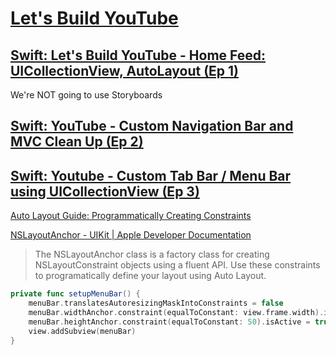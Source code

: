 # [Let's Build YouTube](https://www.youtube.com/playlist?list=PL0dzCUj1L5JGKdVUtA5xds1zcyzsz7HLj)

## [Swift: Let's Build YouTube - Home Feed: UICollectionView, AutoLayout (Ep 1)](https://www.youtube.com/watch?v=3Xv1mJvwXok&index=1&list=PL0dzCUj1L5JGKdVUtA5xds1zcyzsz7HLj)

We're NOT going to use Storyboards

## [Swift: YouTube - Custom Navigation Bar and MVC Clean Up (Ep 2)](https://www.youtube.com/watch?v=APQVltARKF8&index=2&list=PL0dzCUj1L5JGKdVUtA5xds1zcyzsz7HLj)

## [Swift: Youtube - Custom Tab Bar / Menu Bar using UICollectionView (Ep 3)](https://www.youtube.com/watch?v=rRhJGnSmEKQ&index=3&list=PL0dzCUj1L5JGKdVUtA5xds1zcyzsz7HLj)

[Auto Layout Guide: Programmatically Creating Constraints](https://developer.apple.com/library/content/documentation/UserExperience/Conceptual/AutolayoutPG/ProgrammaticallyCreatingConstraints.html)

[NSLayoutAnchor - UIKit | Apple Developer Documentation](https://developer.apple.com/reference/uikit/nslayoutanchor)

> The NSLayoutAnchor class is a factory class for creating NSLayoutConstraint objects using a fluent API. Use these constraints to programatically define your layout using Auto Layout.


```swift
private func setupMenuBar() {
    menuBar.translatesAutoresizingMaskIntoConstraints = false
    menuBar.widthAnchor.constraint(equalToConstant: view.frame.width).isActive = true
    menuBar.heightAnchor.constraint(equalToConstant: 50).isActive = true
    view.addSubview(menuBar)
}
```
